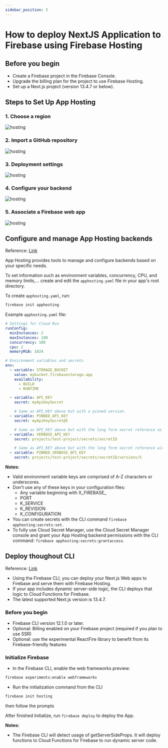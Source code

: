 ```yaml
---
sidebar_position: 3
---
```

# How to deploy NextJS Application to Firebase using Firebase Hosting

## Before you begin

- Create a Firebase project in the Firebase Console.
- Upgrade the billing plan for the project to use Firebase Hosting.
- Set up a Next.js project (version 13.4.7 or below).

## Steps to Set Up App Hosting

### 1. Choose a region

![hosting](./img/firebase_hosting/fb-01.png)

### 2. Import a GitHub repository

![hosting](./img/firebase_hosting/fb-02.png)

### 3. Deployment settings

![hosting](./img/firebase_hosting/fb-03.png)

### 4. Configure your backend

![hosting](./img/firebase_hosting/fb-04.png)

### 5. Associate a Firebase web app

![hosting](./img/firebase_hosting/fb-05.png)

## Configure and manage App Hosting backends

Reference: [Link](https://firebase.google.com/docs/app-hosting/configure)

App Hosting provides tools to manage and configure backends based on your specific needs.

To set information such as environment variables, concurrency, CPU, and memory limits,... create and edit the `apphosting.yaml` file in your app's root directory.

To create `apphosting.yaml`, run:

```bash
firebase init apphosting
```

Example `apphosting.yaml` file:

```yaml
# Settings for Cloud Run
runConfig:
  minInstances: 2
  maxInstances: 100
  concurrency: 100
  cpu: 2
  memoryMiB: 1024

# Environment variables and secrets
env:
  - variable: STORAGE_BUCKET
    value: mybucket.firebasestorage.app
    availability:
      - BUILD
      - RUNTIME

  - variable: API_KEY
    secret: myApiKeySecret

    # Same as API_KEY above but with a pinned version.
  - variable: PINNED_API_KEY
    secret: myApiKeySecret@5

    # Same as API_KEY above but with the long form secret reference as defined by Cloud Secret Manager.
  - variable: VERBOSE_API_KEY
    secret: projects/test-project/secrets/secretID

    # Same as API_KEY above but with the long form secret reference with pinned version.
  - variable: PINNED_VERBOSE_API_KEY
    secret: projects/test-project/secrets/secretID/versions/5
```

**Notes:**

- Valid environment variable keys are comprised of A-Z characters or underscores.
- Don't use any of these keys in your configuration files:
  - Any variable beginning with X_FIREBASE_
  - PORT
  - K_SERVICE
  - K_REVISION
  - K_CONFIGURATION
- You can create secrets with the CLI command `firebase apphosting:secrets:set`.
- To fully use Cloud Secret Manager, use the Cloud Secret Manager console and grant your App Hosting backend permissions with the CLI command: `firebase apphosting:secrets:grantaccess`.

## Deploy thoughout CLI

Reference: [Link](https://firebase.google.com/docs/hosting/frameworks/nextjs)

- Using the Firebase CLI, you can deploy your Next.js Web apps to Firebase and serve them with Firebase Hosting.
- If your app includes dynamic server-side logic, the CLI deploys that logic to Cloud Functions for Firebase.
- The latest supported Next.js version is 13.4.7.

### Before you begin

- Firebase CLI version 12.1.0 or later.
- Optional: Billing enabled on your Firebase project (required if you plan to use SSR)
- Optional: use the experimental ReactFire library to benefit from its Firebase-friendly features

### Initialize Firebase

- In the Firebase CLI, enable the web frameworks preview:

```bash
firebase experiments:enable webframeworks
```

- Run the initialization command from the CLI

```bash
firebase init hosting
```

then follow the prompts

After finished Initialize, run `firebase deploy` to deploy the App.

**Notes:**

- The Firebase CLI will detect usage of getServerSideProps. It will deploy functions to Cloud Functions for Firebase to run dynamic server code.
